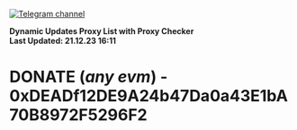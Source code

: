 [![Telegram channel](https://img.shields.io/endpoint?url=https://runkit.io/damiankrawczyk/telegram-badge/branches/master?url=https://t.me/n4z4v0d)](https://t.me/n4z4v0d) 

**Dynamic Updates Proxy List with Proxy Checker**  
**Last Updated: 21.12.23 16:11**

# DONATE (_any evm_) - 0xDEADf12DE9A24b47Da0a43E1bA70B8972F5296F2

